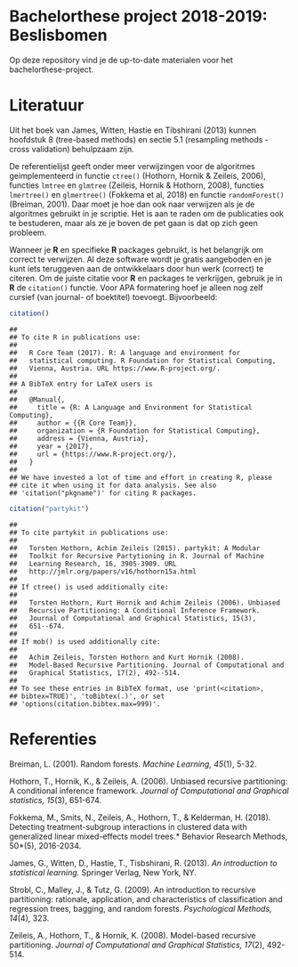 Bachelorthese project 2018-2019: Beslisbomen
============================================

Op deze repository vind je de up-to-date materialen voor het bachelorthese-project.

Literatuur
==========

Uit het boek van James, Witten, Hastie en Tibshirani (2013) kunnen hoofdstuk 8 (tree-based methods) en sectie 5.1 (resampling methods - cross validation) behulpzaam zijn.

De referentielijst geeft onder meer verwijzingen voor de algoritmes geimplementeerd in functie `ctree()` (Hothorn, Hornik & Zeileis, 2006), functies `lmtree` en `glmtree` (Zeileis, Hornik & Hothorn, 2008), functies `lmertree()` en `glmertree()` (Fokkema et al, 2018) en functie `randomForest()` (Breiman, 2001). Daar moet je hoe dan ook naar verwijzen als je de algoritmes gebruikt in je scriptie. Het is aan te raden om de publicaties ook te bestuderen, maar als ze je boven de pet gaan is dat op zich geen probleem.

Wanneer je **R** en specifieke **R** packages gebruikt, is het belangrijk om correct te verwijzen. Al deze software wordt je gratis aangeboden en je kunt iets teruggeven aan de ontwikkelaars door hun werk (correct) te citeren. Om de juiste citatie voor **R** en packages te verkrijgen, gebruik je in **R** de `citation()` functie. Voor APA formatering hoef je alleen nog zelf cursief (van journal- of boektitel) toevoegt. Bijvoorbeeld:

``` r
citation()
```

    ## 
    ## To cite R in publications use:
    ## 
    ##   R Core Team (2017). R: A language and environment for
    ##   statistical computing. R Foundation for Statistical Computing,
    ##   Vienna, Austria. URL https://www.R-project.org/.
    ## 
    ## A BibTeX entry for LaTeX users is
    ## 
    ##   @Manual{,
    ##     title = {R: A Language and Environment for Statistical Computing},
    ##     author = {{R Core Team}},
    ##     organization = {R Foundation for Statistical Computing},
    ##     address = {Vienna, Austria},
    ##     year = {2017},
    ##     url = {https://www.R-project.org/},
    ##   }
    ## 
    ## We have invested a lot of time and effort in creating R, please
    ## cite it when using it for data analysis. See also
    ## 'citation("pkgname")' for citing R packages.

``` r
citation("partykit")
```

    ## 
    ## To cite partykit in publications use:
    ## 
    ##   Torsten Hothorn, Achim Zeileis (2015). partykit: A Modular
    ##   Toolkit for Recursive Partytioning in R. Journal of Machine
    ##   Learning Research, 16, 3905-3909. URL
    ##   http://jmlr.org/papers/v16/hothorn15a.html
    ## 
    ## If ctree() is used additionally cite:
    ## 
    ##   Torsten Hothorn, Kurt Hornik and Achim Zeileis (2006). Unbiased
    ##   Recursive Partitioning: A Conditional Inference Framework.
    ##   Journal of Computational and Graphical Statistics, 15(3),
    ##   651--674.
    ## 
    ## If mob() is used additionally cite:
    ## 
    ##   Achim Zeileis, Torsten Hothorn and Kurt Hornik (2008).
    ##   Model-Based Recursive Partitioning. Journal of Computational and
    ##   Graphical Statistics, 17(2), 492--514.
    ## 
    ## To see these entries in BibTeX format, use 'print(<citation>,
    ## bibtex=TRUE)', 'toBibtex(.)', or set
    ## 'options(citation.bibtex.max=999)'.

Referenties
===========

Breiman, L. (2001). Random forests. *Machine Learning, 45*(1), 5-32.

Hothorn, T., Hornik, K., & Zeileis, A. (2006). Unbiased recursive partitioning: A conditional inference framework. *Journal of Computational and Graphical statistics, 15*(3), 651-674.

Fokkema, M., Smits, N., Zeileis, A., Hothorn, T., & Kelderman, H. (2018). Detecting treatment-subgroup interactions in clustered data with generalized linear mixed-effects model trees.\* Behavior Research Methods, 50\*(5), 2016-2034.

James, G., Witten, D., Hastie, T., Tisbshirani, R. (2013). *An introduction to statistical learning.* Springer Verlag, New York, NY.

Strobl, C., Malley, J., & Tutz, G. (2009). An introduction to recursive partitioning: rationale, application, and characteristics of classification and regression trees, bagging, and random forests. *Psychological Methods, 14*(4), 323.

Zeileis, A., Hothorn, T., & Hornik, K. (2008). Model-based recursive partitioning. *Journal of Computational and Graphical Statistics, 17*(2), 492-514.
